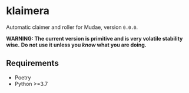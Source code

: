 # klaimera

Automatic claimer and roller for Mudae, version `0.0.0`.

**WARNING: The current version is primitive and is very volatile stability wise.**
**Do not use it unless you _know_ what you are doing.**

## Requirements

- Poetry
- Python >=3.7
